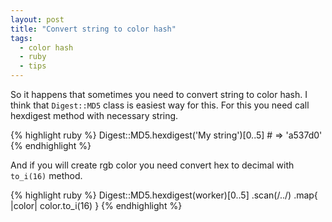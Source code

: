 ```yaml
---
layout: post
title: "Convert string to color hash"
tags:
  - color hash
  - ruby
  - tips
---
```


So it happens that sometimes you need to convert string to color hash. I think that
`Digest::MD5` class is easiest way for this. For this you need call hexdigest method
with necessary string.

{% highlight ruby %}
Digest::MD5.hexdigest('My string')[0..5] # => 'a537d0'
{% endhighlight %}

And if you will create rgb color you need convert hex to decimal with `to_i(16)` method.

{% highlight ruby %}
Digest::MD5.hexdigest(worker)[0..5]
  .scan(/../)
  .map{ |color| color.to_i(16) }
{% endhighlight %}
